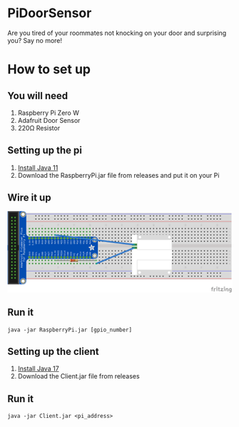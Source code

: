 
# PiDoorSensor

Are you tired of your roommates not knocking on your door and surprising you? Say no more!

# How to set up

## You will need

1. Raspberry Pi Zero W
2. Adafruit Door Sensor
3. 220Ω Resistor

## Setting up the pi

1. [Install Java 11](https://pi4j.com/documentation/java-installation/#with-armv6-processor)
2. Download the RaspberryPi.jar file from releases and put it on your Pi

## Wire it up
![](assets/doorsensor_bb.png)

## Run it
```shell
java -jar RaspberryPi.jar [gpio_number]
```

## Setting up the client
1. [Install Java 17](https://www.oracle.com/java/technologies/javase/jdk17-archive-downloads.html)
2. Download the Client.jar file from releases

## Run it
```shell
java -jar Client.jar <pi_address>
```